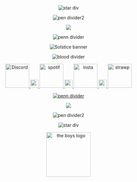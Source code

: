 <div align="center">
  
![star div](https://64.media.tumblr.com/78e0c2a103967123c93acaa398aeee19/a4ef0d543375d24e-97/s400x600/79a330260876888dc715e1c0582ecd3388ff13d3.pnj)

  
![pen divider2](https://64.media.tumblr.com/1a5c32fe5a2cc76e24da38e2023c708d/0eac65e6fa971a2b-64/s400x600/12165a1cbf502f656cb9ca15d631589809c0a8c6.pnj)

![](https://komarev.com/ghpvc/?username=kylecel&color=E40008&amp;label=little+eyes+on+my+page)

![penn divider](https://64.media.tumblr.com/209f8cb0c61cc78287bd95aab9ac01bf/0eac65e6fa971a2b-3f/s400x600/1b4b779b1ee787751e5bca48a9c6d4d0835c374f.pnj)

![Solstice banner](https://64.media.tumblr.com/f615bb3f102949c3e9813a5f87450175/8047e1f791881d66-a5/s640x960/811742865eed60ba2eccfabfc9f6070ff140e3ff.pnj)

![blood divider](https://64.media.tumblr.com/b3be0c79ba72975b9ab4412f1114670b/3d2579e35cd01510-04/s500x750/3df8bfaaae8b23213f60fc0ab84b1ca15dd168fa.gifv)

</div>


<div align="center">
  
   <a href="https://discordapp.com/users/936969927900938290"><img src="https://64.media.tumblr.com/e768cc391177e8cd20da9e8900aa100a/28e03fb2adad654a-fd/s400x600/6ebde9882137168571a41f131bde2c588add2122.pnj" alt="Discord" height=75px title="Discord">
       <a href="https://64.media.tumblr.com/fe1b01b0d3a1d077864f3d29c6725b8c/55e2e7370bde2496-6c/s75x75_c1/baad5b244ff340a250498f93f0eab09f3501d5e5.webp"><img src="https://64.media.tumblr.com/fe1b01b0d3a1d077864f3d29c6725b8c/55e2e7370bde2496-6c/s75x75_c1/baad5b244ff340a250498f93f0eab09f3501d5e5.webp" alt="red swirl" height=25px title="" >
   <a href="https://open.spotify.com/user/31ywx76msja4wyi2uavnv7cvskji?si=UiC5YrTPSDWiVZInwGEx_Q"><img src="https://64.media.tumblr.com/52a470c52ce3718e0015b0b8b4ef40e3/28e03fb2adad654a-30/s400x600/741536350883edecc745a7905f17b26c1d67d2e8.pnj" alt="spotif" height=75px title="Spotify">
       <a href="https://64.media.tumblr.com/fe1b01b0d3a1d077864f3d29c6725b8c/55e2e7370bde2496-6c/s75x75_c1/baad5b244ff340a250498f93f0eab09f3501d5e5.webp"><img src="https://64.media.tumblr.com/fe1b01b0d3a1d077864f3d29c6725b8c/55e2e7370bde2496-6c/s75x75_c1/baad5b244ff340a250498f93f0eab09f3501d5e5.webp" alt="red swirl" height=25px title="" >
   <a href="https://www.instagram.com/legal.bliss/profilecard/?igsh=Y2x0NG43YTl4czk5"><img src="https://64.media.tumblr.com/9537c878026f2f244187bd962fa33e4d/28e03fb2adad654a-73/s400x600/b95bd3a33811e891091f09f3dee226b303366814.pnj" alt="insta" height=75px title="Instagram">
       <a href="https://64.media.tumblr.com/fe1b01b0d3a1d077864f3d29c6725b8c/55e2e7370bde2496-6c/s75x75_c1/baad5b244ff340a250498f93f0eab09f3501d5e5.webp"><img src="https://64.media.tumblr.com/fe1b01b0d3a1d077864f3d29c6725b8c/55e2e7370bde2496-6c/s75x75_c1/baad5b244ff340a250498f93f0eab09f3501d5e5.webp" alt="red swirl" height=25px title="" >
   <a href="https://kylecel.straw.page/"><img src="https://64.media.tumblr.com/824516ab07cc4dcd47fb01d81c1baea8/28e03fb2adad654a-28/s400x600/18857b3c7fe0935caaf869bb369832c126d5f7c2.pnj" alt="strawp" height=75px title="Strawpage">
     
![penn divider](https://64.media.tumblr.com/209f8cb0c61cc78287bd95aab9ac01bf/0eac65e6fa971a2b-3f/s400x600/1b4b779b1ee787751e5bca48a9c6d4d0835c374f.pnj)


  <a href="https://github.com/yagiziskirik/Github-Colored-Text/"><img src="https://github-colored-text-fn3z.vercel.app/api/index.js?text=MY+SOCIALS!&color=E40008&fontSize=24&x=9"></a>

![pen divider2](https://64.media.tumblr.com/1a5c32fe5a2cc76e24da38e2023c708d/0eac65e6fa971a2b-64/s400x600/12165a1cbf502f656cb9ca15d631589809c0a8c6.pnj)

![star div](https://64.media.tumblr.com/78e0c2a103967123c93acaa398aeee19/a4ef0d543375d24e-97/s400x600/79a330260876888dc715e1c0582ecd3388ff13d3.pnj)

</div>

<div align="center">

   <a href="https://the-boys.fandom.com/wiki/The_Boys_Wiki"><img src="https://64.media.tumblr.com/721437cbbbeb365881b21ec470d05a1e/8805e8da07b3148a-bf/s250x400/fe0e1eee5973a5517ef6d20670e0a4217ef6deb5.gifv" alt="the boys logo" height=140px title="Go watch The Boys!">

</div>
